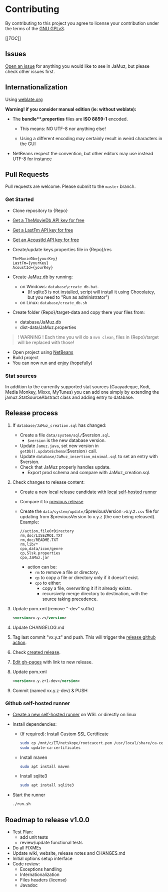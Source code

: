 # Contributing

By contributing to this project you agree to license your contribution under the terms of the [GNU GPLv3](LICENSE).

[[_TOC_]]

## Issues

[Open an issue](https://github.com/phramusca/JaMuz/issues?state=open) for anything you would like to see in JaMuz, but please check other issues first.

## Internationalization

Using [weblate.org](https://hosted.weblate.org/engage/jamuz/)

**Warning! if you consider manual edition (ie: without weblate):**

- The **bundle\*\*.properties** files are **ISO 8859-1** encoded.

  - This means: NO UTF-8 nor anything else!

  - Using a different encoding may certainly result in weird characters in the GUI

- NetBeans respect the convention, but other editors may use instead UTF-8 for instance

## Pull Requests

Pull requests are welcome.
Please submit to the `master` branch.

### Get Started

- Clone repository to {Repo}
- [Get a TheMovieDb API key for free](https://www.themoviedb.org/faq/api)
- [Get a LastFm API key for free](http://www.last.fm/api/account/create)
- [Get an AcoustId API key for free](https://acoustid.org/)
- Create/update keys.properties file in {Repo}/res

  ```text
  TheMovieDb={yourKey}
  LastFm={yourKey}
  AcoustId={yourKey}
  ```

- Create JaMuz.db by running:
  - on Windows: `database\create_db.bat`.
    - (If sqlite3 is not installed, script will install it using Chocolatey, but you need to "Run as administrator")
  - on Linux: `database/create_db.sh`
- Create folder {Repo}/target-data and copy there your files from:
  - database/JaMuz.db
  - dist-data/JaMuz.properties

> ! WARNING ! Each time you will do a `mvn clean`, files in {Repo}/target will be replaced with those!

- Open project using [NetBeans](https://netbeans.org/downloads/)
- Build project
- You can now run and enjoy (hopefully)

### Stat sources

In addition to the currently supported stat sources (Guayadeque, Kodi, Media Monkey, Mixxx, MyTunes) you can add one simply by extending the jamuz.StatSourceAbstract class and adding entry to database.

## Release process

1. If `database/JaMuz_creation.sql` has changed:

    - Create a file `data/system/sql/`$version`.sql`.
      - `$version` is the new database version.
    - Update `Jamuz.java`, set new version in `getDb().updateSchema(`$version`)` call.
    - Update `database/JaMuz_insertion_minimal.sql` to set an entry with $version.
    - Check that JaMuz properly handles update.
      - Export prod schema and compare with JaMuz_creation.sql.

1. Check changes to release content:
  
    - Create a new local release candidate with [local self-hosted runner](#github-self-hosted-runner)
    - Compare it to [previous release](https://github.com/phramusca/JaMuz/releases)
    - Create the `data/system/update/`$previousVersion`->`x.y.z`.csv` file for updating from $previousVersion to x.y.z (the one being released). Example:

      ```csv
      //action,fileOrDirectory
      rm,doc/LISEZMOI.TXT
      rm,doc/README.TXT
      rm,lib/*
      cpo,data/icon/genre
      cp,Slsk.properties
      cpo,JaMuz.jar
      ```

      - action can be:
        - `rm` to remove a file or directory.
        - `cp` to copy a file or directory only if it doesn't exist.
        - `cpo` to either:
          - copy a file, overwriting it if it already exists.
          - recursively merge directory to destination, with the source taking precedence.

1. Update pom.xml (remove "-dev" suffix)

    ```xml
    <version>x.y.z</version>
    ```

1. Update CHANGELOG.md

1. Tag last commit "vx.y.z" and push. This will trigger the [release github action](https://github.com/phramusca/JaMuz/actions/workflows/maven.yml).

1. Check [created release](https://github.com/phramusca/JaMuz/releases).

1. [Edit gh-pages](https://github.com/phramusca/JaMuz/edit/gh-pages/index.md) with link to new release.

1. Update pom.xml

    ```xml
    <version>x.y.z+1-dev</version>
    ```

1. Commit (named vx.y.z-dev) & PUSH

### Github self-hosted runner

- [Create a new self-hosted runner](https://github.com/phramusca/JaMuz/settings/actions/runners/new) on WSL or directly on linux

- Install dependencies:
  - (If required): Install Custom SSL Certificate

    ```bash
    sudo cp /mnt/c/IT/netskope/rootcacert.pem /usr/local/share/ca-certificates/
    sudo update-ca-certificates
    ```

  - Install maven

    ```bash
    sudo apt install maven
    ```

  - Install sqlite3

    ```bash
    sudo apt install sqlite3
    ```

- Start the runner

  ```bash
  ./run.sh
  ```

## Roadmap to release v1.0.0

- Test Plan:
  - add unit tests
  - review/update functional tests
- Do all FIXMEs
- Update wiki, website, release notes and CHANGES.md
- Initial options setup interface
- Code review:
  - Exceptions handling
  - Internationalization
  - Files headers (license)
  - Javadoc
